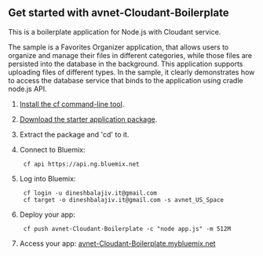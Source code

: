 Get started with avnet-Cloudant-Boilerplate
-------------------------------------
This is a boilerplate application for Node.js with Cloudant service.

The sample is a Favorites Organizer application, that allows users to organize and manage their files in different categories, while those files are persisted into the database in the background. This application supports uploading files of different types. In the sample, it clearly demonstrates how to access the database service that binds to the application using cradle node.js API.

1. [Install the cf command-line tool](https://www.ng.bluemix.net/docs/#starters/buildingweb.html#install_cf).
2. [Download the starter application package](https://console-classic-20150514-112902.ng.bluemix.net:443/rest/../rest/apps/79f9869c-2454-4fed-872b-92833eba8bf3/starter-download).
3. Extract the package and 'cd' to it.
4. Connect to Bluemix:

		cf api https://api.ng.bluemix.net

5. Log into Bluemix:

		cf login -u dineshbalajiv.it@gmail.com
		cf target -o dineshbalajiv.it@gmail.com -s avnet_US_Space
		
6. Deploy your app:

		cf push avnet-Cloudant-Boilerplate -c "node app.js" -m 512M

7. Access your app: [avnet-Cloudant-Boilerplate.mybluemix.net](http://avnet-Cloudant-Boilerplate.mybluemix.net)
